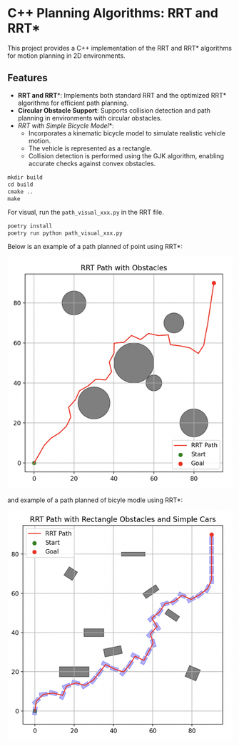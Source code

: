 # C++ Planning Algorithms: RRT and RRT*

This project provides a C++ implementation of the RRT  and RRT* algorithms for motion planning in 2D environments.

## Features

- **RRT and RRT***: Implements both standard RRT and the optimized RRT* algorithms for efficient path planning.
- **Circular Obstacle Support**: Supports collision detection and path planning in environments with circular obstacles.
- **RRT* with Simple Bicycle Model**:
  - Incorporates a kinematic bicycle model to simulate realistic vehicle motion.
  - The vehicle is represented as a rectangle.
  - Collision detection is performed using the GJK algorithm, enabling accurate checks against convex obstacles.

```
mkdir build
cd build
cmake ..
make
```

For visual, run the ```path_visual_xxx.py``` in the RRT file.

```
poetry install
poetry run python path_visual_xxx.py
```

Below is an example of a path planned of point using RRT*:

![RRT Point Path Planning Visualization](./PointRRT.png)

and example of a path planned of bicyle modle using RRT*:

![RRT Car Path Planning Visualization](./SimpleCarRRT.png)
